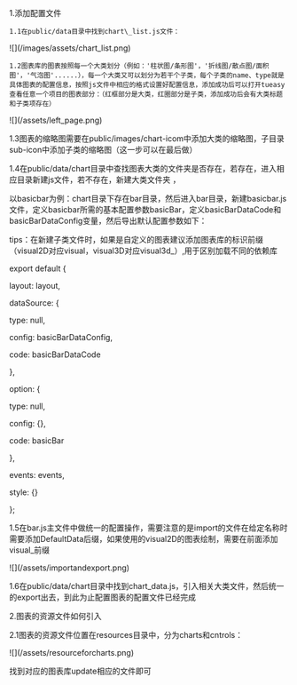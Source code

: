 1.添加配置文件

    1.1在public/data目录中找到chart\_list.js文件：



!\[\]\(/images/assets/chart\_list.png\)



    1.2图表库的图表按照每一个大类划分（例如：'柱状图/条形图'，'折线图/散点图/面积图'，'气泡图'......），每一个大类又可以划分为若干个子类，每个子类的name、type就是具体图表的配置信息，按照js文件中相应的格式设置好配置信息，添加成功后可以打开tueasy查看任意一个项目的图表部分：（红框部分是大类，红圈部分是子类，添加成功后会有大类标题和子类项存在）



!\[\]\(/assets/left\_page.png\)





1.3图表的缩略图需要在public/images/chart-icom中添加大类的缩略图，子目录sub-icon中添加子类的缩略图（这一步可以在最后做）



1.4在public/data/chart目录中查找图表大类的文件夹是否存在，若存在，进入相应目录新建js文件，若不存在，新建大类文件夹 ，



以basicbar为例：chart目录下存在bar目录，然后进入bar目录，新建basicbar.js文件，定义basicbar所需的基本配置参数basicBar，定义basicBarDataCode和basicBarDataConfig变量，然后导出默认配置参数如下：



tips：在新建子类文件时，如果是自定义的图表建议添加图表库的标识前缀（visual2D对应visual，visual3D对应visual3d\_）,用于区别加载不同的依赖库



export default {



layout: layout,



dataSource: {



type: null,



config: basicBarDataConfig,



code: basicBarDataCode



},



option: {



type: null,



config: {},



code: basicBar



},



events: events,



style: {}



};



1.5在bar.js主文件中做统一的配置操作，需要注意的是import的文件在给定名称时需要添加DefaultData后缀，如果使用的visual2D的图表绘制，需要在前面添加visual\_前缀



!\[\]\(/assets/importandexport.png\)





1.6在public/data/chart目录中找到chart\_data.js，引入相关大类文件，然后统一的export出去，到此为止配置图表的配置文件已经完成



2.图表的资源文件如何引入



2.1图表的资源文件位置在resources目录中，分为charts和cntrols：

!\[\]\(/assets/resourceforcharts.png\)





找到对应的图表库update相应的文件即可

